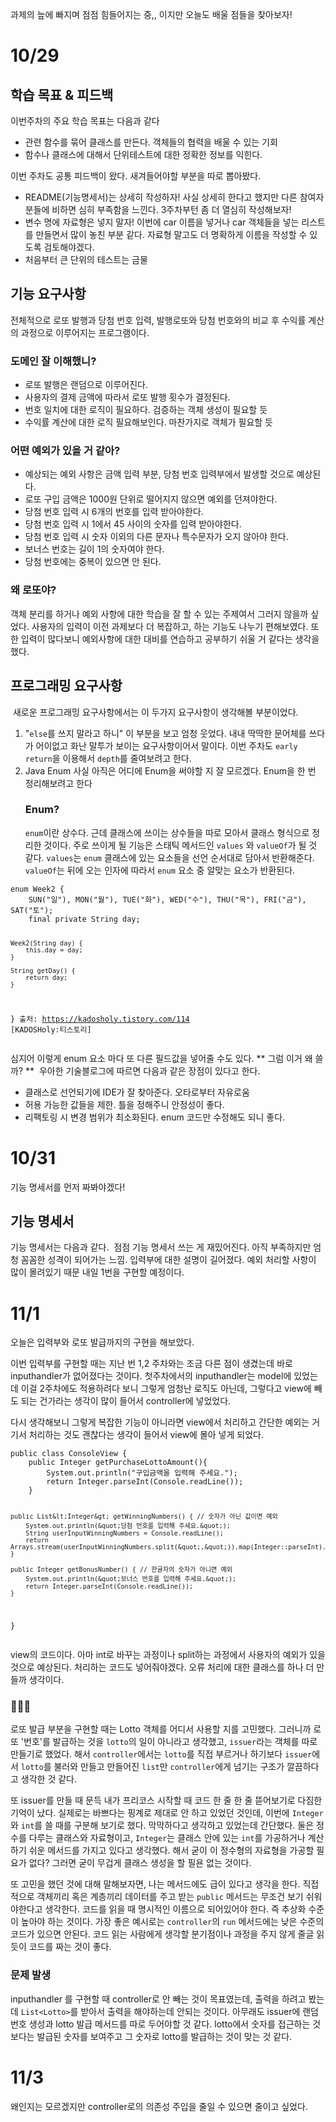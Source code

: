 <p>과제의 늪에 빠지며 점점 힘들어지는 중,, 이지만 오늘도 배울 점들을 찾아보자!</p>
<h1 id="1029">10/29</h1>
<h2 id="학습-목표--피드백">학습 목표 &amp; 피드백</h2>
<p>이번주차의 주요 학습 목표는 다음과 같다</p>
<ul>
<li>관련 함수를 묶어 클래스를 만든다. 객체들의 협력을 배울 수 있는 기회</li>
<li>함수나 클래스에 대해서 단위테스트에 대한 정확한 정보를 익힌다.</li>
</ul>
<p>이번 주차도 공통 피드백이 왔다. 새겨들어야할 부분을 따로 뽑아봤다.</p>
<ul>
<li>README(기능명세서)는 상세히 작성하자!
사실 상세히 한다고 했지만 다른 참여자 분들에 비하면 심히  부족함을 느낀다. 3주차부턴 좀 더 열심히 작성해보자!</li>
<li>변수 명에 자료형은 넣지 말자!
이번에 car 이름을 넣거나 car 객체들을 넣는 리스트를 만들면서 많이 놓친 부분 같다. 자료형 말고도 더 명확하게 이름을 작성할 수 있도록 검토해야겠다.</li>
<li>처음부터 큰 단위의 테스트는 금물</li>
</ul>
<h2 id="기능-요구사항">기능 요구사항</h2>
<p>전체적으로 로또 발행과 당첨 번호 입력, 발행로또와 당첨 번호와의 비교 후 수익률 계산의 과정으로 이루어지는 프로그램이다.</p>
<h3 id="도메인-잘-이해했니">도메인 잘 이해했니?</h3>
<ul>
<li>로또 발행은 랜덤으로 이루어진다.</li>
<li>사용자의 결제 금액에 따라서 로또 발행 횟수가 결정된다.</li>
<li>번호 일치에 대한 로직이 필요하다. 검증하는 객체 생성이 필요할 듯</li>
<li>수익률 계산에 대한 로직 필요해보인다. 마찬가지로 객체가 필요할 듯</li>
</ul>
<h3 id="어떤-예외가-있을-거-같아">어떤 예외가 있을 거 같아?</h3>
<ul>
<li>예상되는 예외 사항은 금액 입력 부분, 당첨 번호 입력부에서 발생할 것으로 예상된다.</li>
<li>로또 구입 금액은 1000원 단위로 떨어지지 않으면 예외를 던져야한다.</li>
<li>당첨 번호 입력 시 6개의 번호를 입력 받아야한다.</li>
<li>당첨 번호 입력 시 1에서 45 사이의 숫자를 입력 받아야한다.</li>
<li>당첨 번호 입력 시 숫자 이외의 다른 문자나 특수문자가 오지 않아야 한다.</li>
<li>보너스 번호는 길이 1의 숫자여야 한다.</li>
<li>당첨 번호에는 중복이 있으면 안 된다.</li>
</ul>
<h3 id="왜-로또야">왜 로또야?</h3>
<p>객체 분리를 하거나 예외 사항에 대한 학습을 잘 할 수 있는 주제여서 그러지 않을까 싶었다.
사용자의 입력이 이전 과제보다 더 복잡하고, 하는 기능도 나누기 편해보였다. 또한 입력이 많다보니 예외사항에 대한 대비를 연습하고 공부하기 쉬울 거 같다는 생각을 했다.</p>
<h2 id="프로그래밍-요구사항">프로그래밍 요구사항</h2>
<p><img alt="" src="https://velog.velcdn.com/images/9409velog/post/c2bfd37c-41d1-4929-b44e-617552ad3038/image.png" />
새로운 프로그래밍 요구사항에서는 이 두가지 요구사항이 생각해볼 부분이었다.</p>
<ol>
<li>&quot;<code>else</code>를 쓰지 말라고 하니&quot; 이 부분을 보고 엄청 웃었다. 내내 딱딱한 문어체를 쓰다가 어이없고 화난 말투가 보이는 요구사항이어서 말이다. 이번 주차도 <code>early return</code>을 이용해서 <code>depth</code>를 줄여보려고 한다.</li>
<li>Java Enum
사실 아직은 어디에 Enum을 써야할 지 잘 모르겠다. Enum을 한 번 정리해보려고 한다<h3 id="enum">Enum?</h3>
<code>enum</code>이란 상수다. 근데 클래스에 쓰이는 상수들을 따로 모아서 클래스 형식으로 정리한 것이다.
주로 쓰이게 될 기능은 스태틱 메서드인 <code>values</code> 와 <code>valueOf</code>가 될 것 같다. <code>values</code>는 <code>enum</code> 클래스에 있는 요소들을 선언 순서대로 담아서 반환해준다. <code>valueOf</code>는 뒤에 오는 인자에 따라서 <code>enum</code> 요소 중 알맞는 요소가 반환된다.</li>
</ol>
<pre><code class="language-java">enum Week2 {
    SUN(&quot;일&quot;), MON(&quot;월&quot;), TUE(&quot;화&quot;), WED(&quot;수&quot;), THU(&quot;목&quot;), FRI(&quot;금&quot;), SAT(&quot;토&quot;);
    final private String day;

    Week2(String day) {
        this.day = day;
    }

    String getDay() {
        return day;
    }
}
출처: https://kadosholy.tistory.com/114 [KADOSHoly:티스토리]</code></pre>
<p>심지어 이렇게 enum 요소 마다 또 다른 필드값을 넣어줄 수도 있다.
** 그럼 이거 왜 쓸까? **
<img alt="" src="https://velog.velcdn.com/images/9409velog/post/0c2b51bd-1d95-4bbc-8060-e692b1014971/image.png" />
우아한 기술블로그에 따르면 다음과 같은 장점이 있다고 한다.</p>
<ul>
<li>클래스로 선언되기에 IDE가 잘 찾아준다. 오타로부터 자유로움</li>
<li>허용 가능한 값들을 제한. 틀을 정해주니 안정성이 좋다.</li>
<li>리팩토링 시 변경 범위가 최소화된다. enum 코드만 수정해도 되니 좋다.</li>
</ul>
<h1 id="1031">10/31</h1>
<p>기능 명세서를 먼저 짜봐야겠다!</p>
<h2 id="기능-명세서">기능 명세서</h2>
<p>기능 명세서는 다음과 같다.
<img alt="" src="https://velog.velcdn.com/images/9409velog/post/4c45a592-e90f-46ab-a05b-58abb009eab0/image.png" />
점점 기능 명세서 쓰는 게 재밌어진다. 아직 부족하지만 엄청 꼼꼼한 성격이 되어가는 느낌.
입력부에 대한 설명이 길어졌다. 예외 처리할 사항이 많이 몰려있기 때문 내일 1번을 구현할 예정이다.</p>
<h1 id="111">11/1</h1>
<p>오늘은 입력부와 로또 발급까지의 구현을 해보았다.</p>
<p>이번 입력부를 구현할 때는 지난 번 1,2 주차와는 조금 다른 점이 생겼는데 바로 inputhandler가 없어졌다는 것이다. 첫주차에서의 inputhandler는 model에 있었는데 이걸 2주차에도 적용하려다 보니 그렇게 엄청난 로직도 아닌데, 그렇다고 view에 빼도 되는 건가라는 생각이 많이 들어서 controller에 넣었었다.</p>
<p>다시 생각해보니 그렇게 복잡한 기능이 아니라면 view에서 처리하고 간단한 예외는 거기서 처리하는 것도 괜찮다는 생각이 들어서 view에 몰아 넣게 되었다.</p>
<pre><code class="language-java">public class ConsoleView {
    public Integer getPurchaseLottoAmount(){
        System.out.println(&quot;구입금액을 입력해 주세요.&quot;);
        return Integer.parseInt(Console.readLine());
    }

    public List&lt;Integer&gt; getWinningNumbers() { // 숫자가 아닌 값이면 예외
        System.out.println(&quot;당첨 번호를 입력해 주세요.&quot;);
        String userInputWinningNumbers = Console.readLine();
        return Arrays.stream(userInputWinningNumbers.split(&quot;,&quot;)).map(Integer::parseInt).toList();
    }

    public Integer getBonusNumber() { // 한글자의 숫자가 아니면 예외
        System.out.println(&quot;보너스 번호를 입력해 주세요.&quot;);
        return Integer.parseInt(Console.readLine());
    }
}</code></pre>
<p>view의 코드이다. 아마 int로 바꾸는 과정이나 split하는 과정에서 사용자의 예외가 있을 것으로 예상된다. 처리하는 코드도 넣어줘야겠다. 오류 처리에 대한 클래스를 하나 더 만들까 생각이다.</p>
<h3 id="🤨🤨🤨">🤨🤨🤨</h3>
<p>로또 발급 부분을 구현할 때는 Lotto 객체를 어디서 사용할 지를 고민했다. 그러니까 로또 '번호'를 발급하는 것을 <code>lotto</code>의 일이 아니라고 생각했고, <code>issuer</code>라는 객체를 따로 만들기로 했었다. 해서 <code>controller</code>에서는 <code>lotto</code>를 직접 부르거나 하기보다 <code>issuer</code>에서 <code>lotto</code>를 불러와 만들고 만들어진 <code>list</code>만 <code>controller</code>에게 넘기는 구조가 깔끔하다고 생각한 것 같다.</p>
<p>또 issuer를 만들 때 문득 내가 프리코스 시작할 때 코드 한 줄 한 줄 뜯어보기로 다짐한 기억이 났다. 실제로는 바쁘다는 핑계로 제대로 안 하고 있었던 것인데, 이번에 <code>Integer</code>와 <code>int</code>를 쓸 때를 구분해 보기로 했다. 막막하다고 생각하고 있었는데 간단했다. 둘은 정수를 다루는 클래스와 자료형이고, <code>Integer</code>는  클래스 안에 있는 <code>int</code>를 가공하거나 계산하기 쉬운 메서드를 가지고 있다고 생각했다. 해서 굳이 이 정수형의 자료형을 가공할 필요가 없다? 그러면 굳이 무겁게 클래스 생성을 할 필욘 없는 것이다. </p>
<p>또 고민을 했던 것에 대해 말해보자면, 나는 메서드에도 급이 있다고 생각을 한다. 직접적으로 객체끼리 혹은 계층끼리 데이터를 주고 받는 <code>public</code> 메서드는 무조건 보기 쉬워야한다고 생각한다. 코드를 읽을 때 명시적인 이름으로 되어있어야 한다. 즉 추상화 수준이 높아야 하는 것이다. 가장 좋은 예시로는 <code>controller</code>의 <code>run</code> 메서드에는 낮은 수준의 코드가 있으면 안된다. 코드 읽는 사람에게 생각할 분기점이나 과정을 주지 않게 줄글 읽듯이 코드를 짜는 것이 좋다.</p>
<h3 id="문제-발생">문제 발생</h3>
<p>inputhandler 를 구현할 때 controller로 안 빼는 것이 목표였는데, 출력을 하려고 봤는데 <code>List&lt;Lotto&gt;</code>를 받아서 출력을 해야하는데 안되는 것이다. 아무래도 issuer에 랜덤 번호 생성과 lotto 발급 메서드를 따로 두어야할 것 같다. lotto에서 숫자를 접근하는 것보다는  발급된 숫자를 보여주고 그 숫자로 lotto를 발급하는 것이 맞는 것 같다.</p>
<h1 id="113">11/3</h1>
<p>왜인지는 모르겠지만 controller로의 의존성 주입을 줄일 수 있으면 줄이고 싶었다. </p>